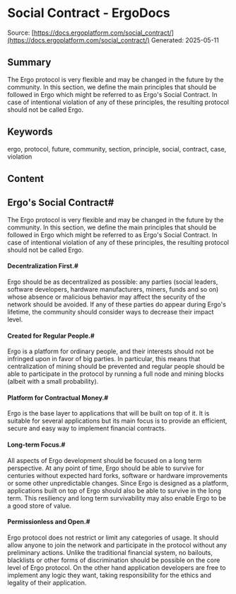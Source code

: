 # Social Contract - ErgoDocs
Source: [https://docs.ergoplatform.com/social_contract/](https://docs.ergoplatform.com/social_contract/)
Generated: 2025-05-11

## Summary
The Ergo protocol is very flexible and may be changed in the future by the community. In this section, we define the main principles that should be followed in Ergo which might be referred to as Ergo's Social Contract. In case of intentional violation of any of these principles, the resulting protocol should not be called Ergo.

## Keywords
ergo, protocol, future, community, section, principle, social, contract, case, violation

## Content
## Ergo's Social Contract#
The Ergo protocol is very flexible and may be changed in the future by the community. In this section, we define the main principles that should be followed in Ergo which might be referred to as Ergo's Social Contract.
In case of intentional violation of any of these principles, the resulting protocol should not be called Ergo.

#### Decentralization First.#
Ergo should be as decentralized as possible: any parties (social leaders, software developers, hardware manufacturers, miners, funds and so on) whose absence or malicious behavior may affect the security of the network should be avoided.
If any of these parties do appear during Ergo's lifetime, the community should consider ways to decrease their impact level.

#### Created for Regular People.#
Ergo is a platform for ordinary people, and their interests should not be infringed upon in favor of big parties.
In particular, this means that centralization of mining should be prevented and regular people should be able to participate in the protocol by running a full node and mining blocks (albeit with a small probability).

#### Platform for Contractual Money.#
Ergo is the base layer to applications that will be built on top of it.
It is suitable for several applications but its main focus is to provide an efficient, secure and easy way to implement financial contracts.

#### Long-term Focus.#
All aspects of Ergo development should be focused on a long term perspective.
At any point of time, Ergo should be able to survive for centuries without expected hard forks, software or hardware improvements or some other unpredictable changes.
Since Ergo is designed as a platform, applications built on top of Ergo should also be able to survive in the long term.
This resiliency and long term survivability may also enable Ergo to be a good store of value.

#### Permissionless and Open.#
Ergo protocol does not restrict or limit any categories of usage.
It should allow anyone to join the network and participate in the protocol without any preliminary actions.
Unlike the traditional financial system, no bailouts, blacklists or other forms of discrimination should be possible on the core level of Ergo protocol.
On the other hand application developers are free to implement any logic they want, taking responsibility for the ethics and legality of their application.
